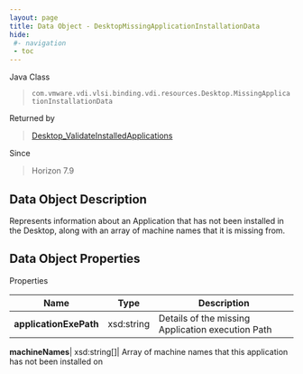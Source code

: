 ```yaml
---
layout: page
title: Data Object - DesktopMissingApplicationInstallationData
hide:
 #- navigation
 - toc
---
```






Java Class  
> `com.vmware.vdi.vlsi.binding.vdi.resources.Desktop.MissingApplicationInstallationData`

Returned by  
> [Desktop_ValidateInstalledApplications](vdi.resources.Desktop.md#validateInstalledApplications)

Since  
> Horizon 7.9


## Data Object Description 

Represents information about an Application that has not been installed in the Desktop, along with an array of machine names that it is missing from. 

## Data Object Properties

Properties

Name |  Type |  Description   
---|---|---  
**applicationExePath**|  xsd:string|  Details of the missing Application execution Path   
  
**machineNames**|  xsd:string[]|  Array of machine names that this application has not been installed on   
  
  

  
